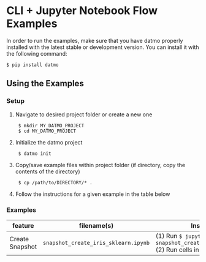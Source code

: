 # CLI + Jupyter Notebook Flow Examples

In order to run the examples, make sure that you have datmo properly installed with the latest 
stable or development version. You can install it with the following command:
```
$ pip install datmo
```

## Using the Examples
### Setup
1. Navigate to desired project folder or create a new one 

        $ mkdir MY_DATMO_PROJECT
        $ cd MY_DATMO_PROJECT
        
2. Initialize the datmo project

        $ datmo init

3. Copy/save example files within project folder (if directory, copy the contents of the directory)

        $ cp /path/to/DIRECTORY/* .
        
4. Follow the instructions for a given example in the table below


### Examples

| feature  | filename(s) | Instructions |
| ------------- |:-------------:| -----|
| Create Snapshot | `snapshot_create_iris_sklearn.ipynb`| (1) Run `$ jupyter notebook snapshot_create_iris_sklearn.ipynb` <br>(2) Run cells in order |
